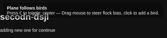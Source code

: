 # secodn-dsjl
adding new one for continue
<!doctype html>
<html lang=";lnjk">
<head>
  <meta charset="utf-8" />
  <title>Plane Following Birds (p5.js)</title>
  <style>
    html,body { margin:0; padding:0; height:100%; background:#111; color:#eee; font-family:sans-serif; }
    #info { position: absolute; left:10px; top:10px; z-index:10; background: rgba(0,0,0,0.35); padding:8px 12px; border-radius:6px; }
    a { color: #8fd3ff; }
  </style>
  <script src="https://cdn.jsdelivr.net/npm/p5@1.6.0/lib/p5.min.js"></script>
</head>
<body>
  <div id="info">
    <strong>Plane follows birds</strong><br>
    Press <kbd>C</kbd> to toggle: <span id="mode">center</span> — Drag mouse to steer flock bias, click to add a bird.
  </div>

<script>
/* Plane following birds - p5.js
   Save as index.html and open in browser.
   Controls:
     - C : toggle plane target mode (center / nearest)
     - Click : add a bird at mouse
     - Drag mouse : temporary attraction point for birds
*/

let boids = [];
let plane;
let mode = 'center'; // 'center' or 'nearest'
let mouseAttractor = null;

function setup(){
  createCanvas(windowWidth, windowHeight);
  // create flock
  for(let i=0;i<80;i++){
    boids.push(new Boid(random(width), random(height)));
  }
  plane = new Plane(width/2, height/2);
  textSize(13);
}

function draw(){
  background(18,22,30);

  // update & show boids
  for(let b of boids){
    b.flock(boids);
    if(mouseIsPressed && mouseAttractor) b.applyForce(p5.Vector.sub(mouseAttractor, b.pos).setMag(0.05));
    b.update();
    b.edges();
    b.show();
  }

  // Update plane target: either flock center or nearest bird
  let target;
  if(mode === 'center'){
    target = flockCenter();
  } else {
    target = nearestBoid(plane.pos) || flockCenter();
  }

  plane.pursue(target);
  plane.update();
  plane.edges();
  plane.show();

  // HUD
  fill(255,180);
  noStroke();
  textAlign(LEFT, TOP);
  text('Boids: ' + boids.length, 12, 60);
  text('Mode: ' + mode, 12, 78);
}

function keyPressed(){
  if(key === 'c' || key === 'C'){
    mode = (mode === 'center') ? 'nearest' : 'center';
    document.getElementById('mode').textContent = mode;
  }
}

function mousePressed(){
  // add a bird
  boids.push(new Boid(mouseX, mouseY));
  mouseAttractor = createVector(mouseX, mouseY);
}

function mouseDragged(){
  mouseAttractor = createVector(mouseX, mouseY);
}

function mouseReleased(){
  mouseAttractor = null;
}

// compute center of flock
function flockCenter(){
  let c = createVector(0,0);
  if(boids.length === 0) return c;
  for(let b of boids) c.add(b.pos);
  c.div(boids.length);
  return c;
}

// find nearest boid to a given position
function nearestBoid(pos){
  if(boids.length === 0) return null;
  let best = null;
  let bestD = Infinity;
  for(let b of boids){
    let d = p5.Vector.dist(pos, b.pos);
    if(d < bestD){ bestD = d; best = b; }
  }
  return best ? best.pos.copy() : null;
}

/* --------- Boid (bird) --------- */
class Boid {
  constructor(x,y){
    this.pos = createVector(x,y);
    this.vel = p5.Vector.random2D();
    this.vel.setMag(random(1,2.2));
    this.acc = createVector();
    this.maxForce = 0.06;
    this.maxSpeed = 3.2;
    this.r = 5;
  }

  applyForce(f){
    this.acc.add(f);
  }

  flock(boids){
    let sep = this.separate(boids).mult(1.6);
    let ali = this.align(boids).mult(1.0);
    let coh = this.cohesion(boids).mult(1.0);

    // slightly bias toward mouse attractor if present
    if(mouseAttractor){
      let m = p5.Vector.sub(mouseAttractor, this.pos);
      let d = m.mag();
      if(d < 200){
        m.setMag(map(d,0,200,0.1,0.6));
        this.applyForce(m);
      }
    }

    this.applyForce(sep);
    this.applyForce(ali);
    this.applyForce(coh);
  }

  update(){
    this.vel.add(this.acc);
    this.vel.limit(this.maxSpeed);
    this.pos.add(this.vel);
    this.acc.mult(0);
  }

  edges(){
    if(this.pos.x > width + 20) this.pos.x = -20;
    if(this.pos.x < -20) this.pos.x = width + 20;
    if(this.pos.y > height + 20) this.pos.y = -20;
    if(this.pos.y < -20) this.pos.y = height + 20;
  }

  seek(target){
    let desired = p5.Vector.sub(target, this.pos);
    desired.setMag(this.maxSpeed);
    let steer = p5.Vector.sub(desired, this.vel);
    steer.limit(this.maxForce);
    return steer;
  }

  separate(boids){
    let desiredSeparation = 20;
    let steer = createVector();
    let count = 0;
    for(let other of boids){
      let d = p5.Vector.dist(this.pos, other.pos);
      if(other !== this && d < desiredSeparation && d > 0){
        let diff = p5.Vector.sub(this.pos, other.pos);
        diff.normalize();
        diff.div(d);
        steer.add(diff);
        count++;
      }
    }
    if(count > 0){
      steer.div(count);
    }
    if(steer.mag() > 0){
      steer.setMag(this.maxSpeed);
      steer.sub(this.vel);
      steer.limit(this.maxForce);
    }
    return steer;
  }

  align(boids){
    let neighborDist = 48;
    let sum = createVector();
    let count = 0;
    for(let other of boids){
      let d = p5.Vector.dist(this.pos, other.pos);
      if(other !== this && d < neighborDist){
        sum.add(other.vel);
        count++;
      }
    }
    if(count > 0){
      sum.div(count);
      sum.setMag(this.maxSpeed);
      let steer = p5.Vector.sub(sum, this.vel);
      steer.limit(this.maxForce);
      return steer;
    }
    return createVector();
  }

  cohesion(boids){
    let neighborDist = 50;
    let sum = createVector();
    let count = 0;
    for(let other of boids){
      let d = p5.Vector.dist(this.pos, other.pos);
      if(other !== this && d < neighborDist){
        sum.add(other.pos);
        count++;
      }
    }
    if(count > 0){
      sum.div(count);
      return this.seek(sum);
    }
    return createVector();
  }

  show(){
    // draw as small triangle pointing along velocity
    let theta = this.vel.heading() + radians(90);
    push();
    translate(this.pos.x, this.pos.y);
    rotate(theta);
    noStroke();
    fill(230, 190, 90);
    beginShape();
      vertex(0, -this.r*2);
      vertex(-this.r, this.r*2);
      vertex(this.r, this.r*2);
    endShape(CLOSE);
    pop();
  }
}

/* --------- Plane --------- */
class Plane {
  constructor(x,y){
    this.pos = createVector(x,y);
    this.vel = createVector(0,0);
    this.acc = createVector(0,0);
    this.maxSpeed = 5.4;
    this.maxForce = 0.12;
    this.size = 26;
  }

  pursue(target){
    if(!target) return;
    // predictive pursuit: estimate where target will be
    let desired = p5.Vector.sub(target, this.pos);
    let dist = desired.mag();
    let speed = this.maxSpeed;
    // lookahead time proportional to distance
    let lookAhead = constrain(dist / 60, 0, 2.5);
    // If target is a boid position, try to anticipate by using its velocity if available
    // We'll simply nudge target forward in direction from plane to target
    let anticipated = p5.Vector.add(target, p5.Vector.mult(p5.Vector.sub(target, this.pos).normalize(), lookAhead * 30));
    this.applyForce(this.seek(anticipated));
  }

  seek(target){
    let desired = p5.Vector.sub(target, this.pos);
    desired.setMag(this.maxSpeed);
    let steer = p5.Vector.sub(desired, this.vel);
    steer.limit(this.maxForce);
    return steer;
  }

  applyForce(f){
    this.acc.add(f);
  }

  update(){
    this.vel.add(this.acc);
    this.vel.limit(this.maxSpeed);
    this.pos.add(this.vel);
    this.acc.mult(0);
  }

  edges(){
    // wrap around more gently
    if(this.pos.x > width + 50) this.pos.x = -50;
    if(this.pos.x < -50) this.pos.x = width + 50;
    if(this.pos.y > height + 50) this.pos.y = -50;
    if(this.pos.y < -50) this.pos.y = height + 50;
  }

  show(){
    push();
    translate(this.pos.x, this.pos.y);
    rotate(this.vel.heading() + PI/2);
    // body
    noStroke();
    fill(140, 200, 255);
    beginShape();
      vertex(0, -this.size);
      vertex(-this.size*0.6, this.size*0.6);
      vertex(0, this.size*0.2);
      vertex(this.size*0.6, this.size*0.6);
    endShape(CLOSE);
    // tail
    fill(100,160,220);
    triangle(-this.size*0.5, this.size*0.4, -this.size*1.1, this.size*0.2, -this.size*0.5, -this.size*0.2);
    // cockpit
    fill(20,30,50,180);
    ellipse(0, -this.size*0.45, this.size*0.6, this.size*0.35);
    pop();

    // draw line to target for debugging lightly
    // stroke(255,50); line(this.pos.x, this.pos.y, target.x, target.y);
  }
}

function windowResized(){
  resizeCanvas(windowWidth, windowHeight);
}
</script>
</body>
</html>
